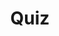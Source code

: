 ---
title: "Quiz"
passing_percentage: 70
layout: "test"
type: "test"
questions:
  - id: "q1"
    text: "What should be entered in the Type field when configuring the Dapr state store component?"
    type: "single-answer"
    marks: 2
    options:
      - id: "a"
        text: "redis.state"
      - id: "b"
        text: "state.redis"
        is_correct: true
      - id: "c"
        text: "statestore.redis"
  - id: "q2"
    text: "What configuration details are essential for the Dapr state store component? (Select all that apply)"
    type: "multi-answer"
    marks: 2
    options:
      - id: "a"
        text: "redisHost field"
        is_correct: true
      - id: "b"
        text: "redisPassword field"
        is_correct: true
      - id: "c"
        text: "httpTimeout field"
  - id: "q3"
    text: "What is the redisHost value that should be entered in the metadata configuration?"
    type: "short_answer" 
    marks: 2
    correct_answer: "redis-master.default.svc.cluster.local:6379" 
---